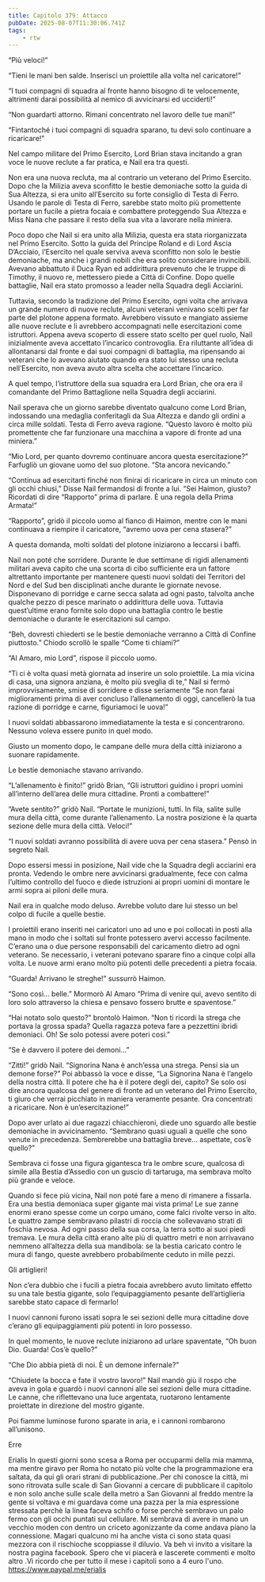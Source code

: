 ```yaml
---
title: Capitolo 379: Attacco
pubDate: 2025-08-07T11:30:06.741Z
tags:
    - rtw
---
```















“Più veloci!”


“Tieni le mani ben salde. Inserisci un proiettile alla volta nel caricatore!”


“I tuoi compagni di squadra al fronte hanno bisogno di te velocemente, altrimenti darai possibilità al nemico di avvicinarsi ed ucciderti!”


“Non guardarti attorno. Rimani concentrato nel lavoro delle tue mani!”


“Fintantoché i tuoi compagni di squadra sparano, tu devi solo continuare a ricaricare!”


Nel campo militare del Primo Esercito, Lord Brian stava incitando a gran voce le nuove reclute a far pratica, e Nail era tra questi.


Non era una nuova recluta, ma al contrario un veterano del Primo Esercito. Dopo che la Milizia aveva sconfitto le bestie demoniache sotto la guida di Sua Altezza, si era unito all’Esercito su forte consiglio di Testa di Ferro. Usando le parole di Testa di Ferro, sarebbe stato molto più promettente portare un fucile a pietra focaia e combattere proteggendo Sua Altezza e Miss Nana che passare il resto della sua vita a lavorare nella miniera.


Poco dopo che Nail si era unito alla Milizia, questa era stata riorganizzata nel Primo Esercito. Sotto la guida del Principe Roland e di Lord Ascia D’Acciaio, l’Esercito nel quale serviva aveva sconfitto non solo le bestie demoniache, ma anche i grandi nobili che era solito considerare invincibili. Avevano abbattuto il Duca Ryan ed addirittura prevenuto che le truppe di Timothy, il nuovo re, mettessero piede a Città di Confine. Dopo quelle battaglie, Nail era stato promosso a leader nella Squadra degli Acciarini.


Tuttavia, secondo la tradizione del Primo Esercito, ogni volta che arrivava un grande numero di nuove reclute, alcuni veterani venivano scelti per far parte del plotone appena formato. Avrebbero vissuto e mangiato assieme alle nuove reclute e li avrebbero accompagnati nelle esercitazioni come istruttori. Appena aveva scoperto di essere stato scelto per quel ruolo, Nail inizialmente aveva accettato l’incarico controvoglia. Era riluttante all’idea di allontanarsi dal fronte e dai suoi compagni di battaglia, ma ripensando ai veterani che lo avevano aiutato quando era stato lui stesso una recluta nell’Esercito, non aveva avuto altra scelta che accettare l’incarico.


A quel tempo, l’istruttore della sua squadra era Lord Brian, che ora era il comandante del Primo Battaglione nella Squadra degli acciarini.


Nail sperava che un giorno sarebbe diventato qualcuno come Lord Brian, indossando una medaglia conferitagli da Sua Altezza e dando gli ordini a circa mille soldati. Testa di Ferro aveva ragione. “Questo lavoro è molto più promettente che far funzionare una macchina a vapore di fronte ad una miniera.”


“Mio Lord, per quanto dovremo continuare ancora questa esercitazione?” Farfugliò un giovane uomo del suo plotone. “Sta ancora nevicando.”


“Continua ad esercitarti finché non finirai di ricaricare in circa un minuto con gli occhi chiusi,” Disse Nail fermandosi di fronte a lui. “Sei Haimon, giusto? Ricordati di dire “Rapporto” prima di parlare. È una regola della Prima Armata!”


“Rapporto”, gridò il piccolo uomo al fianco di Haimon, mentre con le mani continuava a riempire il caricatore, “avremo uova per cena stasera?”


A questa domanda, molti soldati del plotone iniziarono a leccarsi i baffi.


Nail non poté che sorridere. Durante le due settimane di rigidi allenamenti militari aveva capito che una scorta di cibo sufficiente era un fattore altrettanto importante per mantenere questi nuovi soldati dei Territori del Nord e del Sud ben disciplinati anche durante le giornate nevose. Disponevano di porridge e carne secca salata ad ogni pasto, talvolta anche qualche pezzo di pesce marinato o addirittura delle uova. Tuttavia quest’ultime erano fornite solo dopo una battaglia contro le bestie demoniache o durante le esercitazioni sul campo.


“Beh, dovresti chiederti se le bestie demoniache verranno a Città di Confine piuttosto.” Chiodo scrollò le spalle “Come ti chiami?”


“Al Amaro, mio Lord”, rispose il piccolo uomo.


“Ti ci è volta quasi metà giornata ad inserire un solo proiettile. La mia vicina di casa, una signora anziana, è molto più sveglia di te,” Nail si fermò improvvisamente, smise di sorridere e disse seriamente “Se non farai miglioramenti prima di aver concluso l’allenamento di oggi, cancellerò la tua razione di porridge e carne, figuriamoci le uova!”


I nuovi soldati abbassarono immediatamente la testa e si concentrarono. Nessuno voleva essere punito in quel modo.


Giusto un momento dopo, le campane delle mura della città iniziarono a suonare rapidamente.


Le bestie demoniache stavano arrivando.


“L’allenamento è finito!” gridò Brian, “Gli istruttori guidino i propri uomini all’interno dell’area delle mura cittadine. Pronti a combattere!”


“Avete sentito?” gridò Nail. “Portate le munizioni, tutti. In fila, salite sulle mura della città, come durante l’allenamento. La nostra posizione è la quarta sezione delle mura della città. Veloci!”


“I nuovi soldati avranno possibilità di avere uova per cena stasera.” Pensò in segreto Nail.


Dopo essersi messi in posizione, Nail vide che la Squadra degli acciarini era pronta. Vedendo le ombre nere avvicinarsi gradualmente, fece con calma l’ultimo controllo del fuoco e diede istruzioni ai propri uomini di montare le armi sopra ai piloni delle mura.


Nail era in qualche modo deluso. Avrebbe voluto dare lui stesso un bel colpo di fucile a quelle bestie.


I proiettili erano inseriti nei caricatori uno ad uno e poi collocati in posti alla mano in modo che i soltati sul fronte potessero avervi accesso facilmente. C’erano una o due persone responsabili del caricamento dietro ad ogni veterano. Se necessario, i veterani potevano sparare fino a cinque colpi alla volta. Le nuove armi erano molto più potenti delle precedenti a pietra focaia.


“Guarda! Arrivano le streghe!” sussurrò Haimon.


“Sono così... belle.” Mormorò Al Amaro “Prima di venire qui, avevo sentito di loro solo attraverso la chiesa e pensavo fossero brutte e spaventose.”


“Hai notato solo questo?” brontolò Haimon. “Non ti ricordi la strega che portava la grossa spada? Quella ragazza poteva fare a pezzettini ibridi demoniaci. Oh! Se solo potessi avere poteri così.”


“Se è davvero il potere dei demoni...”


“Zitti!” gridò Nail. “Signorina Nana è anch’essa una strega. Pensi sia un demone forse?” Poi abbassò la voce e disse, “La Signorina Nana è l’angelo della nostra città. Il potere che ha è il potere degli dei, capito? Se solo osi dire ancora qualcosa del genere di fronte ad un veterano del Primo Esercito, ti giuro che verrai picchiato in maniera veramente pesante. Ora concentrati a ricaricare. Non è un’esercitazione!”


Dopo aver urlato ai due ragazzi chiacchieroni, diede uno sguardo alle bestie demoniache in avvicinamento. “Sembrano quasi uguali a quelle che sono venute in precedenza. Sembrerebbe una battaglia breve... aspettate, cos’è quello?”


Sembrava ci fosse una figura gigantesca tra le ombre scure, qualcosa di simile alla Bestia d’Assedio con un guscio di tartaruga, ma sembrava molto più grande e veloce.


Quando si fece più vicina, Nail non poté fare a meno di rimanere a fissarla. Era una bestia demoniaca super gigante mai vista prima! Le sue zanne enormi erano spesse come un corpo umano, come falci rivolte verso in alto. Le quattro zampe sembravano pilastri di roccia che sollevavano strati di foschia nevosa. Ad ogni passo della sua corsa, la terra sotto ai suoi piedi tremava. Le mura della città erano alte più di quattro metri e non arrivavano nemmeno all’altezza della sua mandibola: se la bestia caricato contro le mura di fango, queste avrebbero probabilmente ceduto in mille pezzi.


Gli artiglieri!


Non c’era dubbio che i fucili a pietra focaia avrebbero avuto limitato effetto su una tale bestia gigante, solo l’equipaggiamento pesante dell’artiglieria sarebbe stato capace di fermarlo!


I nuovi cannoni furono issati sopra le sei sezioni delle mura cittadine dove c’erano gli equipaggiamenti più potenti in loro possesso.


In quel momento, le nuove reclute iniziarono ad urlare spaventate, “Oh buon Dio. Guarda! Cos’è quello?”


“Che Dio abbia pietà di noi. È un demone infernale?”


“Chiudete la bocca e fate il vostro lavoro!” Nail mandò giù il rospo che aveva in gola e guardò i nuovi cannoni alle sei sezioni delle mura cittadine. Le canne, che riflettevano una luce argentata, ruotarono lentamente proiettate in direzione del mostro gigante.


Poi fiamme luminose furono sparate in aria, e i cannoni rombarono all’unisono.










Erre










 Erialis In questi giorni sono scesa a Roma per occuparmi della mia mamma, ma mentre giravo per Roma ho notato più volte che la programmazione era saltata, da qui gli orari strani di pubblicazione..Per chi conosce la città, mi sono ritrovata sulle scale di San Giovanni a cercare di pubblicare il capitolo e non solo anche sulle scale della metro a San Giovanni al freddo mentre la gente si voltava e mi guardava come una pazza per la mia espressione stressata perchè la linea faceva schifo o forse perchè sembravo un palo fermo con gli occhi puntati sul cellulare. Mi sembrava di avere in mano un vecchio moden con dentro un criceto agonizzante da come andava piano la connessione. Magari qualcuno mi ha anche vista ci sono stata quasi mezzora con il rischioche scoppiasse il diluvio. Va beh vi invito a visitare la nostra pagina facebook. Spero che vi piacerà e lascerete commenti e molto altro .Vi ricordo che per tutto il mese i capitoli sono a 4 euro l'uno.   https://www.paypal.me/erialis  
                                


                                




